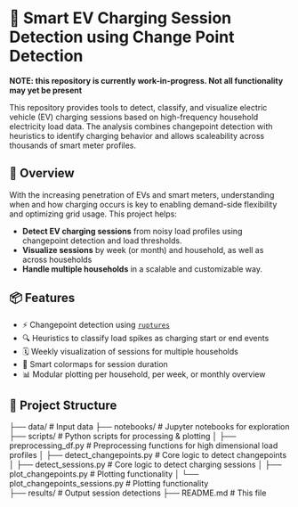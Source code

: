 # 🔌 Smart EV Charging Session Detection using Change Point Detection
**NOTE: this repository is currently work-in-progress. Not all functionality may yet be present**

This repository provides tools to detect, classify, and visualize electric vehicle (EV) charging sessions based on high-frequency household electricity load data. The analysis combines changepoint detection with heuristics to identify charging behavior and allows scaleability across thousands of smart meter profiles.

## 🚀 Overview
With the increasing penetration of EVs and smart meters, understanding when and how charging occurs is key to enabling demand-side flexibility and optimizing grid usage. This project helps:

- **Detect EV charging sessions** from noisy load profiles using changepoint detection and load thresholds.
- **Visualize sessions** by week (or month) and household, as well as across households
- **Handle multiple households** in a scalable and customizable way.

## 📦 Features
- ⚡ Changepoint detection using [`ruptures`](https://github.com/deepcharles/ruptures)
- 🔍 Heuristics to classify load spikes as charging start or end events
- 🗓️ Weekly visualization of sessions for multiple households
- 🎨 Smart colormaps for session duration
- 📊 Modular plotting per household, per week, or monthly overview

## 🧰 Project Structure

├── data/                              # Input data
├── notebooks/                         # Jupyter notebooks for exploration
├── scripts/                           # Python scripts for processing & plotting
│   ├── preprocessing_df.py            # Preprocessing functions for high dimensional load profiles
│   ├── detect_changepoints.py         # Core logic to detect changepoints 
│   ├── detect_sessions.py             # Core logic to detect charging sessions
│   ├── plot_changepoints.py           # Plotting functionality
│   └── plot_changepoints_sessions.py  # Plotting functionality         
├── results/                           # Output session detections
├── README.md                          # This file
